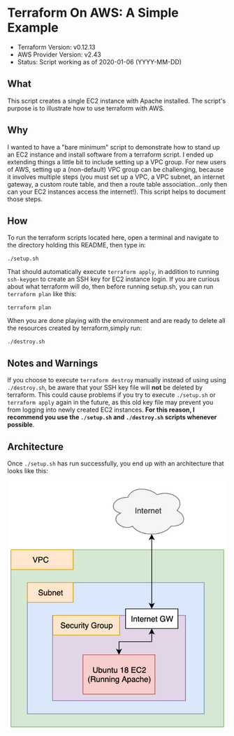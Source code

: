 # Terraform On AWS: A Simple Example

- Terraform Version: v0.12.13
- AWS Provider Version: v2.43
- Status: Script working as of 2020-01-06 (YYYY-MM-DD)

## What

This script creates a single EC2 instance with Apache installed. The script's purpose is to illustrate how to use terraform with AWS.

## Why

I wanted to have a "bare minimum" script to demonstrate how to stand up an EC2 instance and install software from a terraform script. I ended up extending things a little bit to include setting up a VPC group. For new users of AWS, setting up a (non-default) VPC group can be challenging, because it involves multiple steps (you must set up a VPC, a VPC subnet, an internet gateway, a custom route table, and then a route table association...only then can your EC2 instances access the internet!). This script helps to document those steps. 

## How 

To run the terraform scripts located here, open a terminal and navigate to the directory holding this README, then type in:

```
./setup.sh
```

That should automatically execute `terraform apply`, in addition to running `ssh-keygen` to create an SSH key for EC2 instance login. If you are curious about what terraform will do, then before running setup.sh, you can run `terraform plan` like this:

```
terraform plan
```

When you are done playing with the environment and are ready to delete all the resources created by terraform,simply run:

```
./destroy.sh
```

## Notes and Warnings

If you choose to execute `terraform destroy` manually instead of using using `./destroy.sh`, be aware that your SSH key file will **not** be deleted by terraform. This could cause problems if you try to execute `./setup.sh` or `terraform apply` again in the future, as this old key file may prevent you from logging into newly created EC2 instances. **For this reason, I recommend you use the `./setup.sh` and `./destroy.sh` scripts whenever possible**. 

## Architecture

Once `./setup.sh` has run successfully, you end up with an architecture that looks like this:

![Simple Webserver on AWS](diagrams/terraform_on_aws.png)
